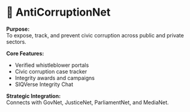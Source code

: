 # 🧹 AntiCorruptionNet

**Purpose:**  
To expose, track, and prevent civic corruption across public and private sectors.

**Core Features:**
- Verified whistleblower portals
- Civic corruption case tracker
- Integrity awards and campaigns
- SIQVerse Integrity Chat

**Strategic Integration:**  
Connects with GovNet, JusticeNet, ParliamentNet, and MediaNet.
